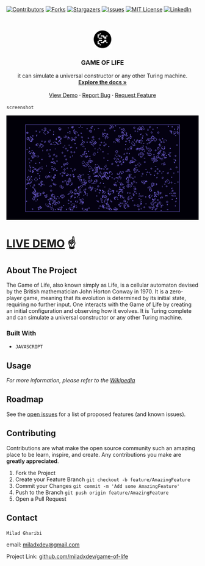 [![Contributors][contributors-shield]][contributors-url]
[![Forks][forks-shield]][forks-url]
[![Stargazers][stars-shield]][stars-url]
[![Issues][issues-shield]][issues-url]
[![MIT License][license-shield]][license-url]
[![LinkedIn][linkedin-shield]][linkedin-url]

<!-- PROJECT LOGO -->
<br />
<p align="center">
  <a href="https://github.com/miladxdev/game-of-life">
    <img src="img/logo.png" alt="Logo" width="50" height="50">
  </a>

  <h3 align="center">GAME OF LIFE</h3>

  <p align="center">
    it can simulate a universal constructor or any other Turing machine.
    <br />
    <a href="https://en.wikipedia.org/wiki/Conway%27s_Game_of_Life"><strong>Explore the docs »</strong></a>
    <br />
    <br />
    <a href="https://github.com/miladxdev/game-of-life">View Demo</a>
    ·
    <a href="https://github.com/miladxdev/game-of-life/issues">Report Bug</a>
    ·
    <a href="https://github.com/miladxdev/game-of-life/issues">Request Feature</a>
  </p>
</p>

`screenshot`

[![Product Name Screen Shot][product-screenshot]](https://example.com)

<!-- ABOUT THE PROJECT -->

# [LIVE DEMO](https://miladxdev.github.io/game-of-life/) ☝

## About The Project

The Game of Life, also known simply as Life, is a cellular automaton devised by the British mathematician John Horton Conway in 1970. It is a zero-player game, meaning that its evolution is determined by its initial state, requiring no further input. One interacts with the Game of Life by creating an initial configuration and observing how it evolves. It is Turing complete and can simulate a universal constructor or any other Turing machine.

### Built With

- `JAVASCRIPT`

<!-- USAGE EXAMPLES -->

## Usage

_For more information, please refer to the [Wikipedia](https://en.wikipedia.org/wiki/Conway%27s_Game_of_Life)_

<!-- ROADMAP -->

## Roadmap

See the [open issues](https://github.com/miladxdev/game-of-life/issues) for a list of proposed features (and known issues).

<!-- CONTRIBUTING -->

## Contributing

Contributions are what make the open source community such an amazing place to be learn, inspire, and create. Any contributions you make are **greatly appreciated**.

1. Fork the Project
2. Create your Feature Branch `git checkout -b feature/AmazingFeature`
3. Commit your Changes `git commit -m 'Add some AmazingFeature'`
4. Push to the Branch `git push origin feature/AmazingFeature`
5. Open a Pull Request

<!-- CONTACT -->

## Contact

`Milad Gharibi`

email: miladxdev@gmail.com

Project Link: [github.com/miladxdev/game-of-life](https://github.com/miladxdev/game-of-life)

<!-- MARKDOWN LINKS & IMAGES -->
<!-- https://www.markdownguide.org/basic-syntax/#reference-style-links -->

[contributors-shield]: https://img.shields.io/github/contributors/miladxdev/game-of-life.svg?style=for-the-badge
[contributors-url]: https://github.com/miladxdev/game-of-life/graphs/contributors
[forks-shield]: https://img.shields.io/github/forks/miladxdev/game-of-life.svg?style=for-the-badge
[forks-url]: https://github.com/miladxdev/game-of-life/network/members
[stars-shield]: https://img.shields.io/github/stars/miladxdev/game-of-life.svg?style=for-the-badge
[stars-url]: https://github.com/miladxdev/game-of-life/stargazers
[issues-shield]: https://img.shields.io/github/issues/miladxdev/game-of-life.svg?style=for-the-badge
[issues-url]: https://github.com/miladxdev/game-of-life/issues
[license-shield]: https://img.shields.io/github/license/miladxdev/game-of-life.svg?style=for-the-badge
[license-url]: https://github.com/miladxdev/game-of-life/blob/master/LICENSE.txt
[linkedin-shield]: https://img.shields.io/badge/-LinkedIn-black.svg?style=for-the-badge&logo=linkedin&colorB=555
[linkedin-url]: https://www.linkedin.com/in/itsmilad/
[product-screenshot]: img/screenshot.png
